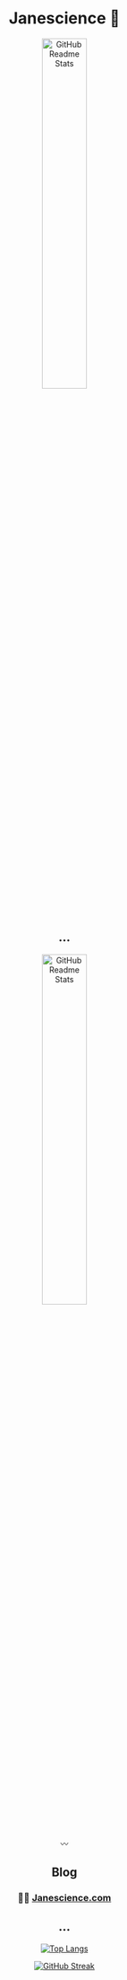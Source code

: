 <div align="center">
<h1>Janescience 🦦 </h1> 

<img  src="https://i.postimg.cc/kgzYNg8p/86b26d45-8e73-4ff9-b1a1-dac1bb5bb384.jpg" width="40%"  align="center" alt="GitHub Readme Stats" />

<h2>...</h2>
 
<img  src="https://d33wubrfki0l68.cloudfront.net/f3a1d32fae795595a34856eabc04c71d6209d41f/b8c57/images/hello-world/hello-world.gif" width="40%"  align="center" alt="GitHub Readme Stats" />

 
〰️
 
<h2>Blog </h2>
 
<h3>   🐻‍❄️ <a href="https://janescience.com" target="_blank">Janescience.com</a></h3>

<h2>...</h2>
 
[![Top Langs](https://github-readme-stats.vercel.app/api/top-langs/?hide=php,css,dockerfile&langs_count=10&username=janescience&layout=compact&show_icons=true&title_color=fff&icon_color=79ff97&text_color=9f9f9f&bg_color=151515)](https://github.com/anuraghazra/github-readme-stats)

[![GitHub Streak](http://github-readme-streak-stats.herokuapp.com?user=janescience&theme=dark&date_format=j%20M%5B%20Y%5D)](https://git.io/streak-stats)

</div>


